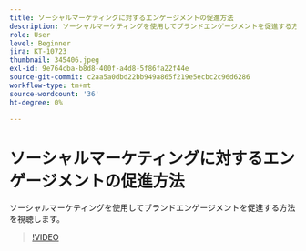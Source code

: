 ```yaml
---
title: ソーシャルマーケティングに対するエンゲージメントの促進方法
description: ソーシャルマーケティングを使用してブランドエンゲージメントを促進する方法を視聴します。
role: User
level: Beginner
jira: KT-10723
thumbnail: 345406.jpeg
exl-id: 9e764cba-b8d8-400f-a4d8-5f86fa22f44e
source-git-commit: c2aa5a0dbd22bb949a865f219e5ecbc2c96d6286
workflow-type: tm+mt
source-wordcount: '36'
ht-degree: 0%

---
```


# ソーシャルマーケティングに対するエンゲージメントの促進方法

ソーシャルマーケティングを使用してブランドエンゲージメントを促進する方法を視聴します。

>[!VIDEO](https://video.tv.adobe.com/v/345406/?quality=12&learn=on)
